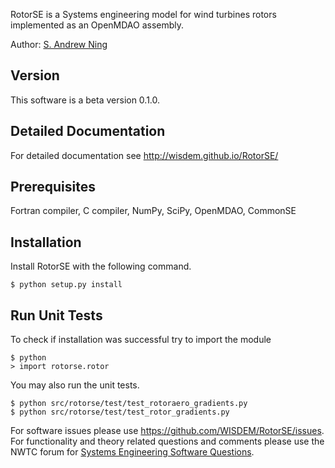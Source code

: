 RotorSE is a Systems engineering model for wind turbines rotors implemented as an OpenMDAO assembly.

Author: [S. Andrew Ning](mailto:andrew.ning@nrel.gov)

## Version

This software is a beta version 0.1.0.

## Detailed Documentation

For detailed documentation see <http://wisdem.github.io/RotorSE/>

## Prerequisites

Fortran compiler, C compiler, NumPy, SciPy, OpenMDAO, CommonSE

## Installation

Install RotorSE with the following command.

    $ python setup.py install

## Run Unit Tests

To check if installation was successful try to import the module

    $ python
    > import rotorse.rotor

You may also run the unit tests.

    $ python src/rotorse/test/test_rotoraero_gradients.py
    $ python src/rotorse/test/test_rotor_gradients.py

For software issues please use <https://github.com/WISDEM/RotorSE/issues>.  For functionality and theory related questions and comments please use the NWTC forum for [Systems Engineering Software Questions](https://wind.nrel.gov/forum/wind/viewtopic.php?f=34&t=1002).


